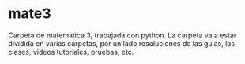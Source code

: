 # mate3
Carpeta de matematica 3, trabajada con python.
La carpeta va a estar dividida en varias carpetas, por un lado resoluciones de las guias, las clases, videos tutoriales, pruebas, etc.
